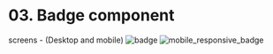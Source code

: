 # 03. Badge component

screens - (Desktop and mobile)
![badge](https://user-images.githubusercontent.com/28673856/153476200-0690d58a-7feb-4c5a-b97f-afcbf007361c.png)
![mobile_responsive_badge](https://user-images.githubusercontent.com/28673856/153476228-f5195ac5-14fc-4f42-94c5-a908b055ecfd.png)
